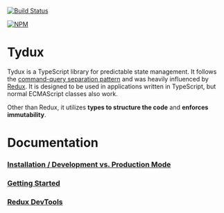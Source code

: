 [![Build Status](https://travis-ci.org/Tydux/Tydux.svg?branch=master)](https://travis-ci.org/Tydux/Tydux)

[![NPM](https://nodei.co/npm/tydux.png)](https://npmjs.org/package/tydux)

# Tydux

Tydux is a TypeScript library for predictable state management. It follows the [command-query separation pattern](https://en.wikipedia.org/wiki/Command%E2%80%93query_separation) and was heavily influenced by [Redux](https://github.com/reactjs/redux). It is designed to be used in applications written in TypeScript, but normal ECMAScript classes also work.

Other than Redux, it utilizes **types to structure the code** and **enforces immutability**.

# Documentation

### [Installation / Development vs. Production Mode](https://github.com/Tydux/Tydux/tree/master/doc/installation.md)

### [Getting Started](https://github.com/Tydux/Tydux/tree/master/doc/getting-started.md)

### [Redux DevTools](https://github.com/Tydux/Tydux/tree/master/doc/redux-devtools.md)


